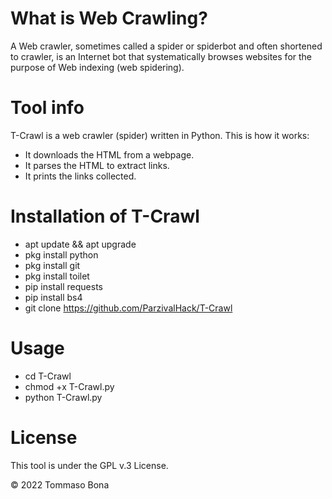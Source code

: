 # What is Web Crawling?
A Web crawler, sometimes called a spider or spiderbot and often shortened to crawler, is an Internet bot that systematically browses websites for the purpose of Web indexing (web spidering).

# Tool info
T-Crawl is a web crawler (spider) written in Python.
This is how it works:
* It downloads the HTML from a webpage.
* It parses the HTML to extract links.
* It prints the links collected.

# Installation of T-Crawl
* apt update && apt upgrade
* pkg install python
* pkg install git
* pkg install toilet
* pip install requests
* pip install bs4
* git clone https://github.com/ParzivalHack/T-Crawl

# Usage
* cd T-Crawl
* chmod +x T-Crawl.py
* python T-Crawl.py

# License
This tool is under the GPL v.3 License.

© 2022 Tommaso Bona

